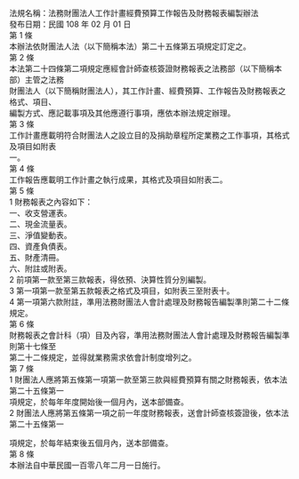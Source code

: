 法規名稱：法務財團法人工作計畫經費預算工作報告及財務報表編製辦法  
發布日期：民國 108 年 02 月 01 日  
第 1 條  
本辦法依財團法人法（以下簡稱本法）第二十五條第五項規定訂定之。  
第 2 條  
本法第二十四條第二項規定應經會計師查核簽證財務報表之法務部（以下簡稱本部）主管之法務  
財團法人（以下簡稱財團法人），其工作計畫、經費預算、工作報告及財務報表之格式、項目、  
編製方式、應記載事項及其他應遵行事項，應依本辦法規定辦理。  
第 3 條  
工作計畫應載明符合財團法人之設立目的及捐助章程所定業務之工作事項，其格式及項目如附表  
一。  
第 4 條  
工作報告應載明工作計畫之執行成果，其格式及項目如附表二。  
第 5 條  
1 財務報表之內容如下：  
一、收支營運表。  
二、現金流量表。  
三、淨值變動表。  
四、資產負債表。  
五、財產清冊。  
六、附註或附表。  
2 前項第一款至第三款報表，得依預、決算性質分別編製。  
3 第一項第一款至第五款報表之格式及項目，如附表三至附表十。  
4 第一項第六款附註，準用法務財團法人會計處理及財務報告編製準則第二十二條規定。  
第 6 條  
財務報表之會計科（項）目及內容，準用法務財團法人會計處理及財務報告編製準則第十七條至  
第二十二條規定，並得就業務需求依會計制度增列之。  
第 7 條  
1 財團法人應將第五條第一項第一款至第三款與經費預算有關之財務報表，依本法第二十五條第一  
項規定，於每年年度開始後一個月內，送本部備查。  
2 財團法人應將第五條第一項之前一年度財務報表，送會計師查核簽證後，依本法第二十五條第一  


項規定，於每年結束後五個月內，送本部備查。  
第 8 條  
本辦法自中華民國一百零八年二月一日施行。  


